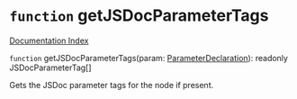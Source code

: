 # `function` getJSDocParameterTags

[Documentation Index](../README.md)

`function` getJSDocParameterTags(param: [ParameterDeclaration](../interface.ParameterDeclaration/README.md)): readonly JSDocParameterTag\[]

Gets the JSDoc parameter tags for the node if present.


